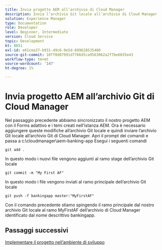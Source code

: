 ```yaml
---
title: Invia progetto AEM all’archivio di Cloud Manager
description: Invia l’archivio Git locale all’archivio di Cloud Manager
solution: Experience Manager
type: Documentation
role: Developer
level: Beginner, Intermediate
version: Cloud Service
topic: Development
kt: 8851
exl-id: e61cea37-b931-49c6-9e5d-899628535480
source-git-commit: 10ff0d87991d7766d5ca9563062a2f7be6035e43
workflow-type: tm+mt
source-wordcount: '147'
ht-degree: 1%

---
```


# Invia progetto AEM all’archivio Git di Cloud Manager

Nel passaggio precedente abbiamo sincronizzato il nostro progetto AEM con il Forms adattivo e i temi creati nell’istanza AEM.
Ora è necessario aggiungere queste modifiche all’archivio Git locale e quindi inviare l’archivio Git locale all’archivio Git di Cloud Manager.
Apri il prompt dei comandi e passa a c:\cloudmanager\aem-banking-app Esegui i seguenti comandi

```
git add .
```

In questo modo i nuovi file vengono aggiunti al ramo stage dell’archivio Git locale

```
git commit -m "My First AF"
```

In questo modo i file vengono inviati al ramo principale dell’archivio Git locale

```
git push -f bankingapp master:"MyFirstAF"
```

Con il comando precedente stiamo spingendo il ramo principale dal nostro archivio Git locale al ramo MyFirstAF dell’archivio di Cloud Manager identificato dal nome descrittivo bankingapp.

## Passaggi successivi

[Implementare il progetto nell’ambiente di sviluppo](./deploy-to-dev-environment.md)
